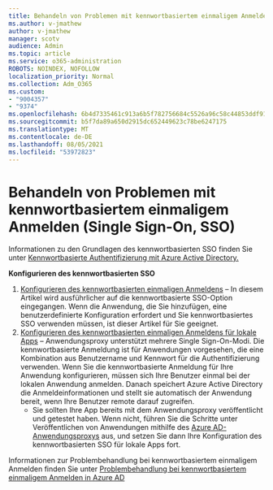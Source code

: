 ```yaml
---
title: Behandeln von Problemen mit kennwortbasiertem einmaligem Anmelden (Single Sign-On, SSO)
ms.author: v-jmathew
author: v-jmathew
manager: scotv
audience: Admin
ms.topic: article
ms.service: o365-administration
ROBOTS: NOINDEX, NOFOLLOW
localization_priority: Normal
ms.collection: Adm_O365
ms.custom:
- "9004357"
- "9374"
ms.openlocfilehash: 6b4d7335461c913a6b5f782756684c5526a96c58c44853ddf9154aa51607bd4a
ms.sourcegitcommit: b5f7da89a650d2915dc652449623c78be6247175
ms.translationtype: MT
ms.contentlocale: de-DE
ms.lasthandoff: 08/05/2021
ms.locfileid: "53972823"
---
```

# <a name="troubleshoot-password-based-seamless-single-sign-on-sso-issues"></a>Behandeln von Problemen mit kennwortbasiertem einmaligem Anmelden (Single Sign-On, SSO)

Informationen zu den Grundlagen des kennwortbasierten SSO finden Sie unter [Kennwortbasierte Authentifizierung mit Azure Active Directory.](https://docs.microsoft.com/azure/active-directory/fundamentals/auth-password-based-sso)

**Konfigurieren des kennwortbasierten SSO**

1. [Konfigurieren des kennwortbasierten einmaligen Anmeldens](https://docs.microsoft.com/azure/active-directory/manage-apps/configure-password-single-sign-on-non-gallery-applications) – In diesem Artikel wird ausführlicher auf die kennwortbasierte SSO-Option eingegangen. Wenn die Anwendung, die Sie hinzufügen, eine benutzerdefinierte Konfiguration erfordert und Sie kennwortbasiertes SSO verwenden müssen, ist dieser Artikel für Sie geeignet.
2. [Konfigurieren des kennwortbasierten einmaligen Anmeldens für lokale Apps](https://docs.microsoft.com/azure/active-directory/manage-apps/application-proxy-configure-single-sign-on-password-vaulting) – Anwendungsproxy unterstützt mehrere Single Sign-On-Modi. Die kennwortbasierte Anmeldung ist für Anwendungen vorgesehen, die eine Kombination aus Benutzername und Kennwort für die Authentifizierung verwenden. Wenn Sie die kennwortbasierte Anmeldung für Ihre Anwendung konfigurieren, müssen sich Ihre Benutzer einmal bei der lokalen Anwendung anmelden. Danach speichert Azure Active Directory die Anmeldeinformationen und stellt sie automatisch der Anwendung bereit, wenn Ihre Benutzer remote darauf zugreifen.
    - Sie sollten Ihre App bereits mit dem Anwendungsproxy veröffentlicht und getestet haben. Wenn nicht, führen Sie die Schritte unter Veröffentlichen von Anwendungen mithilfe des [Azure AD-Anwendungsproxys](https://docs.microsoft.com/azure/active-directory/manage-apps/application-proxy-add-on-premises-application) aus, und setzen Sie dann Ihre Konfiguration des kennwortbasierten SSO für lokale Apps fort.

Informationen zur Problembehandlung bei kennwortbasiertem einmaligem Anmelden finden Sie unter [Problembehandlung bei kennwortbasiertem einmaligem Anmelden in Azure AD](https://docs.microsoft.com/azure/active-directory/manage-apps/troubleshoot-password-based-sso)
